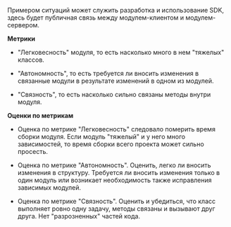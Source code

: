 Примером ситуаций может служить разработка и использование SDK, здесь будет публичная связь между модулем-клиентом и модулем-сервером.

**Метрики**

- "Легковесность" модуля, то есть насколько много в нем "тяжелых" классов. 

- "Автономность", то есть требуется ли вносить изменения в связанные модули в результате изменений в одном из модулей.

- "Связность", то есть насколько сильно связаны методы внутри модуля.

**Оценки по метрикам**

- Оценка по метрике "Легковесность" следовало померить время сборки модуля. Если модуль "тяжелый" и у него много зависимостей, то время сборки всего проекта может сильно просесть.

- Оценка по метрике "Автономность". Оценить, легко ли вносить изменения в структуру. Требуется ли вносить изменения только в один модуль или возникает необходимость также исправления зависимых модулей.

- Оценка по метрике "Связность". Оценить и убедиться, что класс выполняет ровно одну задачу, методы связаны и вызывают друг друга. Нет "разрозненных" частей кода.